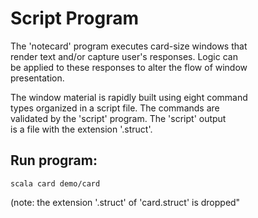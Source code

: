 <h1>Script Program</h1>

<p>The 'notecard' program executes card-size windows that <br />
render text and/or capture user's responses. Logic can <br />
be applied to these responses to alter the flow of window <br />
presentation.  </p>

<p>The window material is rapidly built using eight command <br />
types organized in a script file.  The commands are <br />
validated by the 'script' program.  The 'script' output <br />
is a file with the extension '.struct'.  </p>

<h2>Run program:</h2>

<pre><code>scala card demo/card
</code></pre>

<p>(note:  the extension '.struct' of 'card.struct' is dropped"</p>
